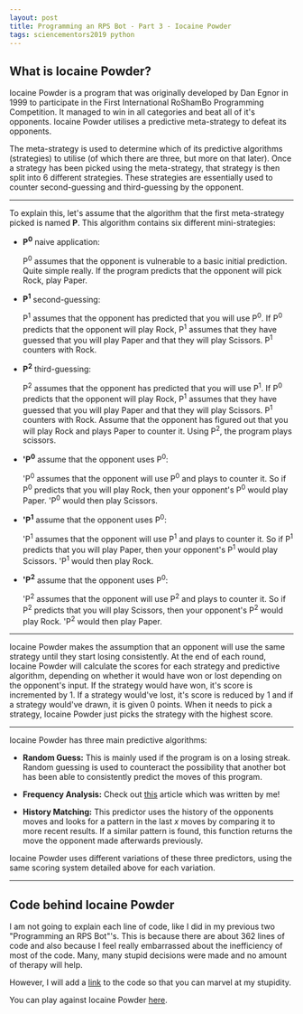 ```yaml
---
layout: post
title: Programming an RPS Bot - Part 3 - Iocaine Powder
tags: sciencementors2019 python
---
```

## What is Iocaine Powder?
Iocaine Powder is a program that was originally developed by Dan Egnor in 1999 to participate in the First International RoShamBo Programming Competition. It managed to win in all categories and beat all of it's opponents. Iocaine Powder utilises a predictive meta-strategy to defeat its opponents.

<!--more-->

The meta-strategy is used to determine which of its predictive algorithms (strategies) to utilise (of which there are three, but more on that later). Once a strategy has been picked using the meta-strategy, that strategy is then split into 6 different strategies. These strategies are essentially used to counter second-guessing and third-guessing by the opponent.

<hr>

To explain this, let's assume that the algorithm that the first meta-strategy picked is named **P**. This algorithm contains six different mini-strategies:
- **P<sup>0</sup>** naive application:

	P<sup>0</sup> assumes that the opponent is vulnerable to a basic initial prediction. Quite simple really. If the program predicts that the opponent will pick Rock, play Paper.


- **P<sup>1</sup>** second-guessing:

	P<sup>1</sup> assumes that the opponent has predicted that you will use P<sup>0</sup>. If P<sup>0</sup> predicts that the opponent will play Rock, P<sup>1</sup> assumes that they have guessed that you will play Paper and that they will play Scissors. P<sup>1</sup> counters with Rock.


- **P<sup>2</sup>** third-guessing:

	P<sup>2</sup> assumes that the opponent has predicted that you will use P<sup>1</sup>. If P<sup>0</sup> predicts that the opponent will play Rock, P<sup>1</sup> assumes that they have guessed that you will play Paper and that they will play Scissors. P<sup>1</sup> counters with Rock. Assume that the opponent has figured out that you will play Rock and plays Paper to counter it. Using P<sup>2</sup>, the program plays scissors.


- **'P<sup>0</sup>** assume that the opponent uses P<sup>0</sup>:

	'P<sup>0</sup> assumes that the opponent will use P<sup>0</sup> and plays to counter it. So if P<sup>0</sup> predicts that you will play Rock, then your opponent's P<sup>0</sup> would play Paper. 'P<sup>0</sup> would then play Scissors.


- **'P<sup>1</sup>** assume that the opponent uses P<sup>0</sup>:

	'P<sup>1</sup> assumes that the opponent will use P<sup>1</sup> and plays to counter it. So if P<sup>1</sup> predicts that you will play Paper, then your opponent's P<sup>1</sup> would play Scissors. 'P<sup>1</sup> would then play Rock.


- **'P<sup>2</sup>** assume that the opponent uses P<sup>0</sup>:

	'P<sup>2</sup> assumes that the opponent will use P<sup>2</sup> and plays to counter it. So if P<sup>2</sup> predicts that you will play Scissors, then your opponent's P<sup>2</sup> would play Rock. 'P<sup>2</sup> would then play Paper.

<hr>

Iocaine Powder makes the assumption that an opponent will use the same strategy until they start losing consistently. At the end of each round, Iocaine Powder will calculate the scores for each strategy and predictive algorithm, depending on whether it would have won or lost depending on the opponent's input. If the strategy would have won, it's score is incremented by 1. If a strategy would've lost, it's score is reduced by 1 and if a strategy would've drawn, it is given 0 points. When it needs to pick a strategy, Iocaine Powder just picks the strategy with the highest score.

<hr>

Iocaine Powder has three main predictive algorithms:
- **Random Guess:**
This is mainly used if the program is on a losing streak. Random guessing is used to counteract the possibility that another bot has been able to consistently predict the moves of this program.

- **Frequency Analysis:**
Check out [this](http://emmanuelmenon.github.io/2019/06/03/frequency-analysis-in-rock-paper-scissors/) article which was written by me!

- **History Matching:**
This predictor uses the history of the opponents moves and looks for a pattern in the last *x* moves by comparing it to more recent results. If a similar pattern is found, this function returns the move the opponent made afterwards previously.

Iocaine Powder uses different variations of these three predictors, using the same scoring system detailed above for each variation.

<hr>

## Code behind Iocaine Powder

I am not going to explain each line of code, like I did in my previous two "Programming an RPS Bot"'s. This is because there are about 362 lines of code and also because I feel really embarrassed about the inefficiency of most of the code. Many, many stupid decisions were made and no amount of therapy will help.

However, I will add a [link](https://github.com/emmanuelmenon/RoShamBots/blob/master/IocainePowder.py) to the code so that you can marvel at my stupidity.

You can play against Iocaine Powder [here](http://www.rpscontest.com/human/5758490110853120?).
